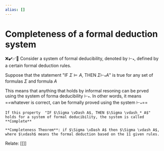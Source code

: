 ```yaml
---
alias: []
---
```

# Completeness of a formal deduction system
❌✔️✅📗
Consider a system of formal deducibility, denoted by $\vdash_*$, defined by a certain formal deduction rules.

Suppose that the statement "IF $\Sigma \vDash A$, THEN $\Sigma \vdash_* A$" is true for any set of formulas $\Sigma$ and formula $A$

This means that anything that holds by informal resoning can be prved using the system of forma deducibility $\vdash_*$. In other words, it means ==whatever is correct, can be formally proved using the system $\vdash_*$==

```ad-def
If this property  "IF $\Sigma \vDash A$, THEN $\Sigma \vdash_* A$" holds for a system of formal deducibility, the system is called **Complete**
```

```ad-thm
**Completeness Theorem**: if $\Sigma \vDash A$ then $\Sigma \vdash A$, where $\vdash$ means the formal deduction based on the 11 given rules.
```

Relate: [[]]